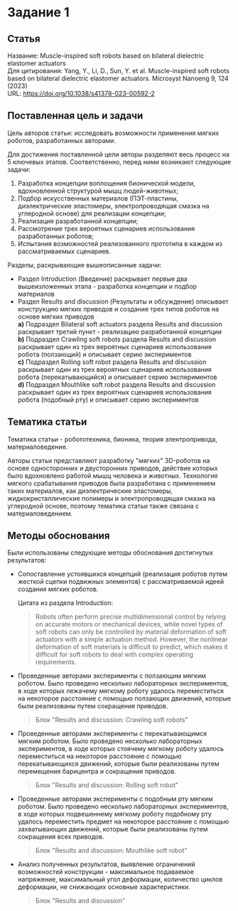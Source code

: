 # Задание 1

## Статья
Название: Muscle-inspired soft robots based on bilateral dielectric elastomer actuators   
Для цитирования: Yang, Y., Li, D., Sun, Y. et al. Muscle-inspired soft robots based on bilateral dielectric elastomer actuators. Microsyst Nanoeng 9, 124 (2023)   
URL: https://doi.org/10.1038/s41378-023-00592-2  

## Поставленная цель и задачи
Цель авторов статьи: исследовать возможности применения мягких роботов, разработанных авторами. 

Для достижения поставленной цели авторы разделяют весь процесс на 5 ключевых этапов. Соответственно, перед ними возникают следующие задачи:
1) Разработка концепции воплощения бионической модели, вдохновленной структурой мышц людей-животных;
2) Подбор искусственных материалов (ПЭТ-пластины, диэлектрические эластомеры, электропроводящая смазка на углеродной основе) для реализации концепции;
3) Реализация разработанной концепции;
4) Рассмотрение трех вероятных сценариев использования разработанных роботов;
5) Испытания возможностей реализованного прототипа в каждом из рассматриваемых сценариев.

Разделы, раскрывающие вышеописанные задачи:
- Раздел Introduction (Введение) раскрывает первые два вышеизложенных этапа - разработка концепции и подбор материалов  
- Раздел Results and discussion (Результаты и обсуждение) описывает конструкцию мягких приводов и создание трех типов роботов на основе мягких приводов  
**a)** Подраздел Bilateral soft actuators раздела Results and discussion раскрывает третий пункт - реализацию разработанной концепции    
**b)** Подраздел Crawling soft robots раздела Results and discussion раскрывает один из трех вероятных сценариев использования робота (ползающий) и описывает серию экспериментов   
**c)** Подраздел Rolling soft robot раздела Results and discussion раскрывает один из трех вероятных сценариев использования робота (перекатывающийся) и описывает серию экспериментов   
**d)** Подраздел Mouthlike soft robot раздела Results and discussion раскрывает один из трех вероятных сценариев использования робота (подобный рту) и описывает серию экспериментов

## Тематика статьи

Тематика статьи - робототехника, бионика, теория электропривода, материаловедение.

Авторы статьи представляют разработку "мягких" 3D-роботов на основе односторонних и двусторонних приводов, действие которых было вдохновлено работой мышц человека и животных. Технология мягкого срабатывания приводов была разработана с применением таких материалов, как диэлектрические эластомеры, жидкокристаллические полимеры и электропроводящая смазка на углеродной основе, поэтому тематика статьи также связана с материаловедением.

## Методы обоснования

Были использованы следующие методы обоснования достигнутых результатов:
- Сопоставление устоявшихся концепций (реализация роботов путем жесткой сцепки подвижных элементов) с рассматриваемой идеей создания мягких роботов.

  Цитата из раздела Introduction:
  > Robots often perform precise multidimensional control by relying on accurate motors or mechanical devices, while novel types of soft robots can only be controlled by material deformation of soft actuators with a simple actuation method. However, the nonlinear deformation of soft materials is difficult to predict, which makes it difficult for soft robots to deal with complex operating requirements.

- Проведенные авторами эксперименты c ползающим мягким роботом. Было проведено несколько лабораторных экспериментов, в ходе которых лежачему мягкому роботу удалось переместиться на некоторое расстояние с помощью ползающих движений, которые были реализованы путем сокращения приводов.
  > Блок "Results and discussion: Crawling soft robots"

- Проведенные авторами эксперименты c перекатывающимся мягким роботом. Было проведено несколько лабораторных экспериментов, в ходе которых стоячему мягкому роботу удалось переместиться на некоторое расстояние с помощью перекатывающихся движений, которые были реализованы путем перемещения барицентра и сокращения приводов.
  > Блок "Results and discussion: Rolling soft robot"

- Проведенные авторами эксперименты c подобным рту мягким роботом. Было проведено несколько лабораторных экспериментов, в ходе которых подвешеннему мягкому роботу подобному рту удалось переместить предмет на некоторое расстояние с помощью захватывающих движений, которые были реализованы путем сокращения всех приводов.
  > Блок "Results and discussion: Mouthlike soft robot"

- Анализ полученных результатов, выявление ограничений возможностей конструкции - максимальное подаваемое напряжение, максимальный угол деформации, количество циклов деформации, не снижающих основные характеристики.
  > Блок "Results and discussion"


